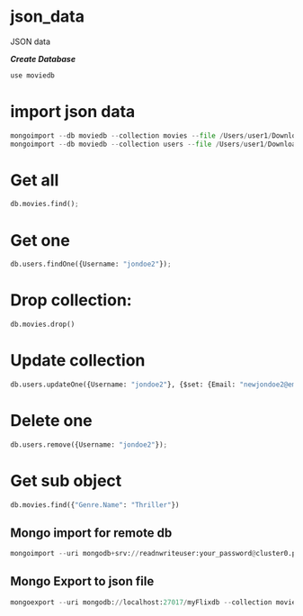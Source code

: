 # json_data
JSON data

***Create Database***
```python
use moviedb
```

# import json data
```python
mongoimport --db moviedb --collection movies --file /Users/user1/Downloads/json_data-main/movies.json
mongoimport --db moviedb --collection users --file /Users/user1/Downloads/json_data-main/users.json
```
# Get all
```python
db.movies.find();
```

# Get one
```python
db.users.findOne({Username: "jondoe2"});
```

# Drop collection:
```python
db.movies.drop()
```

# Update collection
```python
db.users.updateOne({Username: "jondoe2"}, {$set: {Email: "newjondoe2@email.com", Password: "newpasscode1"} } )
```

# Delete one
```python
db.users.remove({Username: "jondoe2"});
```

# Get sub object
```python
db.movies.find({"Genre.Name": "Thriller"})
```
## Mongo import for remote db
```python
mongoimport --uri mongodb+srv://readnwriteuser:your_password@cluster0.plvbm.mongodb.net/myFirstDatabase --collection movies --file /Users/johnakhilomen/Downloads/json_data-main/movies.json --type json
```

## Mongo Export to json file
```python
mongoexport --uri mongodb://localhost:27017/myFlixdb --collection movies --type json -o db.json
```
